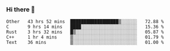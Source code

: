 ### Hi there 👋

<!--
**WShiBin/WShiBin** is a ✨ _special_ ✨ repository because its `README.md` (this file) appears on your GitHub profile.

Here are some ideas to get you started:

- 🔭 I’m currently working on ...
- 🌱 I’m currently learning ...
- 👯 I’m looking to collaborate on ...
- 🤔 I’m looking for help with ...
- 💬 Ask me about ...
- 📫 How to reach me: ...
- 😄 Pronouns: ...
- ⚡ Fun fact: ...
-->

<!--START_SECTION:waka-->
```text
Other   43 hrs 52 mins  ██████████████████▒░░░░░░   72.88 % 
C       9 hrs 14 mins   ████░░░░░░░░░░░░░░░░░░░░░   15.36 % 
Rust    3 hrs 32 mins   █▒░░░░░░░░░░░░░░░░░░░░░░░   05.87 % 
C++     1 hr 4 mins     ▒░░░░░░░░░░░░░░░░░░░░░░░░   01.79 % 
Text    36 mins         ▒░░░░░░░░░░░░░░░░░░░░░░░░   01.00 % 
```
<!--END_SECTION:waka-->
